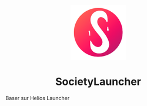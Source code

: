 <p align="center"><img src="./app/assets/images/SealCircle.png" width="150px" height="150px" alt="aventium softworks"></p>

<h1 align="center">SocietyLauncher</h1>

Baser sur Helios Launcher 
